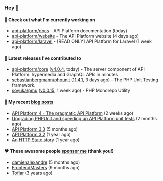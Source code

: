 ### Hey 👋

#### 👷 Check out what I'm currently working on

- [api-platform/docs](https://github.com/api-platform/docs) - API Platform documentation (today)
- [api-platform/website](https://github.com/api-platform/website) - The API Platform website (4 days ago)
- [api-platform/laravel](https://github.com/api-platform/laravel) - [READ ONLY] API Platform for Laravel (1 week ago)

#### 🔭 Latest releases I've contributed to

- [api-platform/core](https://github.com/api-platform/core) ([v4.0.4](https://github.com/api-platform/core/releases/tag/v4.0.4), today) - The server component of API Platform: hypermedia and GraphQL APIs in minutes
- [sebastianbergmann/phpunit](https://github.com/sebastianbergmann/phpunit) ([11.4.1](https://github.com/sebastianbergmann/phpunit/releases/tag/11.4.1), 3 days ago) - The PHP Unit Testing framework.
- [soyuka/pmu](https://github.com/soyuka/pmu) ([v0.0.15](https://github.com/soyuka/pmu/releases/tag/v0.0.15), 1 week ago) - PHP Monorepo Utility

#### 📜 My recent [blog posts](https://soyuka.me)

- [API Platform 4 - The pragmatic API Platform](https://soyuka.me/api-platform-4-the-pragmatic-api-platform/) (2 weeks ago)
- [Upgrading PHPUnit and speeding up API Platform unit tests](https://soyuka.me/upgrading-phpunit-and-speeding-up-api-platform-unit-tests/) (2 months ago)
- [API Platform 3.3](https://soyuka.me/api-platform-3.3/) (5 months ago)
- [API Platform 3.2](https://soyuka.me/api-platform-3.2/) (1 year ago)
- [An HTTP State story](https://soyuka.me/http-state-story/) (1 year ago)

#### ❤️ These awesome people [sponsor me](https://github.com/sponsors/soyuka) (thank you!)

- [damienalexandre](https://github.com/damienalexandre) (5 months ago)
- [FrontendMasters](https://github.com/FrontendMasters) (9 months ago)
- [Toflar](https://github.com/Toflar) (3 years ago)

